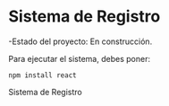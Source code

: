 <h1> Sistema de Registro</h1>

-Estado del proyecto: En construcción.

Para ejecutar el sistema, debes poner:

```npm install react```

Sistema de Registro
